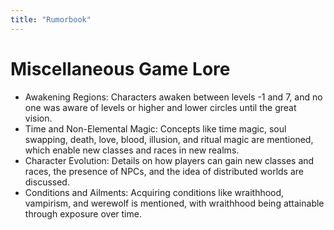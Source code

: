 ```yaml
---
title: "Rumorbook"
---
```


# Miscellaneous Game Lore

- Awakening Regions: Characters awaken between levels -1 and 7, and no one was aware of levels or higher and lower circles until the great vision.
- Time and Non-Elemental Magic: Concepts like time magic, soul swapping, death, love, blood, illusion, and ritual magic are mentioned, which enable new classes and races in new realms.
- Character Evolution: Details on how players can gain new classes and races, the presence of NPCs, and the idea of distributed worlds are discussed.
- Conditions and Ailments: Acquiring conditions like wraithhood, vampirism, and werewolf is mentioned, with wraithhood being attainable through exposure over time.

